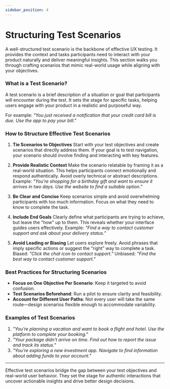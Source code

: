 ```yaml
---
sidebar_position: 4
---
```


# Structuring Test Scenarios

A well-structured test scenario is the backbone of effective UX testing. It provides the context and tasks participants need to interact with your product naturally and deliver meaningful insights. This section walks you through crafting scenarios that mimic real-world usage while aligning with your objectives.

### What is a Test Scenario?

A test scenario is a brief description of a situation or goal that participants will encounter during the test. It sets the stage for specific tasks, helping users engage with your product in a realistic and purposeful way.

For example:
*"You just received a notification that your credit card bill is due. Use the app to pay your bill."*

### How to Structure Effective Test Scenarios

1. **Tie Scenarios to Objectives**
Start with your test objectives and create scenarios that directly address them. If your goal is to test navigation, your scenario should involve finding and interacting with key features.

2. **Provide Realistic Context**
Make the scenario relatable by framing it as a real-world situation. This helps participants connect emotionally and respond authentically. Avoid overly technical or abstract descriptions.
Example:
*"You’re shopping for a birthday gift and want to ensure it arrives in two days. Use the website to find a suitable option."*

3. **Be Clear and Concise**
Keep scenarios simple and avoid overwhelming participants with too much information. Focus on what they need to know to complete the task.

4. **Include End Goals**
Clearly define what participants are trying to achieve, but leave the "how" up to them. This reveals whether your interface guides users effectively.
Example:
*"Find a way to contact customer support and ask about your delivery status."*

5. **Avoid Leading or Biasing**
Let users explore freely. Avoid phrases that imply specific actions or suggest the “right” way to complete a task.
Biased: *"Click the chat icon to contact support."*
Unbiased: *"Find the best way to contact customer support."*

### Best Practices for Structuring Scenarios

- **Focus on One Objective Per Scenario**: Keep it targeted to avoid confusion.
- **Test Scenarios Beforehand**: Run a pilot to ensure clarity and feasibility.
- **Account for Different User Paths**: Not every user will take the same route—design scenarios flexible enough to accommodate variability.

### Examples of Test Scenarios

1. *"You’re planning a vacation and want to book a flight and hotel. Use the platform to complete your booking."*
2. *"Your package didn’t arrive on time. Find out how to report the issue and track its status."*
3. *"You’re exploring a new investment app. Navigate to find information about adding funds to your account."*

---
Effective test scenarios bridge the gap between your test objectives and real-world user behavior. They set the stage for authentic interactions that uncover actionable insights and drive better design decisions.
